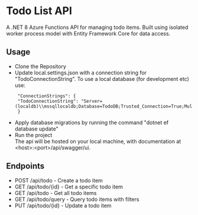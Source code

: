 # Todo List API

A .NET 8 Azure Functions API for managing todo items. Built using isolated worker process model with Entity Framework Core for data access.

## Usage  
 - Clone the Repository
 - Update local.settings.json with a connection string for "TodoConnectionString". To use a local database (for development etc) use:
   ```
    "ConnectionStrings": {
    "TodoConnectionString": "Server=(localdb)\\mssqllocaldb;Database=TodoDB;Trusted_Connection=True;MultipleActiveResultSets=true"
    } 
   ```
 - Apply database migrations by running the command "dotnet ef database update"
 - Run the project  
The api will be hosted on your local machine, with documentation at \<host\>:\<port\>/api/swagger/ui.

## Endpoints
 - POST /api/todo - Create a todo item
 - GET /api/todo/{id} - Get a specific todo item
 - GET /api/todo - Get all todo items
 - GET /api/todo/query - Query todo items with filters
 - PUT /api/todo/{id} - Update a todo item
